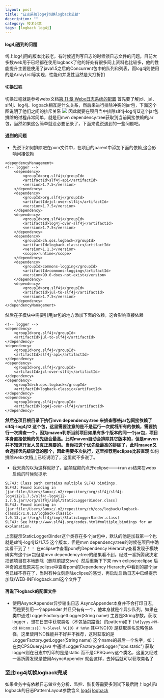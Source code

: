 ```yaml
---
layout: post
title: "日志系统log4j切换logback总结"
description: ""
category: 技术分享
tags: [logback log4j]
---
```


#### log4j遇到的问题
线上log4j用的版本比较老，有时候遇到写日志的时候锁日志文件的问题，目前大多数web用于已经都在使用logback了他的好处有很多网上资料也比较多，他的性能提升主要是使用了java1.5之后的Concurrent包中的队列和列表，而log4j则使用的是ArrayList等实现，性能和并发性当然是大打折扣

#### 切换过程
切换过程就是参考webx文档[第 11 章 Webx日志系统的配置](http://openwebx.org/docs/logging.html)
首先要了解jcl、jul、slf4j、log4j、logback相互是什么关系，然后来进行排除冲突的jar包，下面这个图说明了他们之间的排斥关系
![](http://openwebx.org/docs/images/log/xlogback.png.pagespeed.ic.nr0Lfr9tG3.png)
因此就要在项目当中排除slf4j-log4j12这个jar包排除的过程非常简单，就是用mvn dependency:tree获取到当前间接依赖的jar包，当然如果这么简单就没必要记录了，下面来说说遇到的一些问题吧。
<!--break-->
#### 遇到的问题
- 先说下如何排除吧在pom文件中，在项目的parent中添加下面的依赖,这会影响间接依赖
```
<dependencyManagement>
<!-- logger -->
    <dependency>
        <groupId>org.slf4j</groupId>
        <artifactId>slf4j-api</artifactId>
        <version>1.7.5</version>
    </dependency>
    <dependency>
        <groupId>org.slf4j</groupId>
        <artifactId>jcl-over-slf4j</artifactId>
        <version>1.7.5</version>
    </dependency>
    <dependency>
        <groupId>org.slf4j</groupId>
        <artifactId>log4j-over-slf4j</artifactId>
        <version>1.7.5</version>
    </dependency>
    <dependency>
        <groupId>ch.qos.logback</groupId>
        <artifactId>logback-classic</artifactId>
        <version>1.1.3</version>
        <scope>runtime</scope>
    </dependency>
    <dependency>
        <groupId>commons-logging</groupId>
        <artifactId>commons-logging</artifactId>
        <version>99.0-does-not-exist</version>
    </dependency>
    <dependency>
        <groupId>org.slf4j</groupId>
        <artifactId>jul-to-slf4j</artifactId>
        <version>1.7.5</version>
    </dependency>
</dependencyManagement>
```
然后在子模块中需要引用jar包的地方添加下面的依赖，这会影响直接依赖
```
<!-- logger -->
<dependency>
    <groupId>org.slf4j</groupId>
    <artifactId>jul-to-slf4j</artifactId>
</dependency>
<dependency>
    <groupId>org.slf4j</groupId>
    <artifactId>slf4j-api</artifactId>
</dependency>
<dependency>
    <groupId>org.slf4j</groupId>
    <artifactId>jcl-over-slf4j</artifactId>
</dependency>
<dependency>
    <groupId>ch.qos.logback</groupId>
    <artifactId>logback-classic</artifactId>
</dependency>
<dependency>
    <groupId>org.slf4j</groupId>
    <artifactId>log4j-over-slf4j</artifactId>
</dependency>
```
**然后在项目根目录下执行mvn dependency:tree 来排查哪些jar包间接依赖了slf4j-log4j12 这个包，这里需要注意的是不是运行一次就将所有的依赖，需要执行一次排查一个，因为maven判断当前项目如果有多个版本的同一个jar包，项目本身直接依赖的优先级会最高。此时maven自动会排除其它版本的，但是maven并不知道开发人员真正想要的。当你把这个优先级最高的排除了，此时maven又会选择优先级较低的那个，因此需要多次执行，这里推荐用eclipse比较直观**
如何排除webx文档上已经说明了，这里就不多说了。

- 我天真的以为这样就好了，屁颠屁颠的点开eclipse--->run as结果在webx启动的时候就提示
```
SLF4J: Class path contains multiple SLF4J bindings.
SLF4J: Found binding in [jar:file:/Users/Sunxc/.m2/repository/org/slf4j/slf4j-log4j12/1.7.5/slf4j-log4j12-1.7.5.jar!/org/slf4j/impl/StaticLoggerBinder.class]
SLF4J: Found binding in [jar:file:/Users/Sunxc/.m2/repository/ch/qos/logback/logback-classic/1.0.13/logback-classic-1.0.13.jar!/org/slf4j/impl/StaticLoggerBinder.class]
SLF4J: See http://www.slf4j.org/codes.html#multiple_bindings for an explanation.
```
上面提示StaticLoggerBinder这个类存在多个jar包中，默认的他是加载第一个也就是slf4j-log4j12/1.7.5 这个版本，但是mvn dependency:tree的时候在项目中确实看不到了！！ 在eclipse中查看pom的Dependency Hierarchy查看发现子模块确实有这个jar包但是mvn dependency:tree的结果看不到，经过一番折腾我决定把该项目在本地删除（删除前提交svn）然后重新下下来 mvn eclipse:eclipse 后神奇的发现原来在eclipse中查看pom的Dependency Hierarchy中看到的那个jar包已经不存在了，当时有种立刻删除eclipse的感觉，再启动启动日志中已经提示加载/WEB-INF/logback.xml这个文件了

#### 再说下logback的配置文件
- 使用AsyncAppender异步输出日志
AsyncAppender本身并不会打印日志，而是要引用一个appender 并且只有有一个，他本身就是个异步队列。如果在类中通过LoggerFactory.getLogger(String name) 主要是String参数，获取logger ，想在日志中获取类名（不包括包路径）的pattern如下
```[%d{yyyy-MM-dd HH:mm:ss}] %-5level %C{0} # %m%n```
其中%C{0} 是获取类名忽略包路径，这里使用%C性能并不好并不推荐，这时获取的是LoggerFactory.getLogger(String name)  这个name的最后一个名字，如：在类CPSQuery.java 中通过LoggerFactory.getLogger("ops.static") 获取logger则在日志中打印的是是static 而不是CPSQuery这个类名，这里又经过一番折腾发现是使用AsyncAppender 就会这样，去掉后就可以获取类名了

### 至此log4j切换logback完成
如果业务中有依赖日志做业务分析、监控、恢复等需要多测试下最后附上log4j和logback的日志PatternLayout参数含义
[log4j](http://blog.csdn.net/guoquanyou/article/details/5689652)
[logback](http://aub.iteye.com/blog/1103685)
